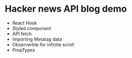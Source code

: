 # Hacker news API blog demo

- React Hook
- Styled component
- API fetch
- Importing Metatag data
- Observerble for infinite scroll
- PropTypes
